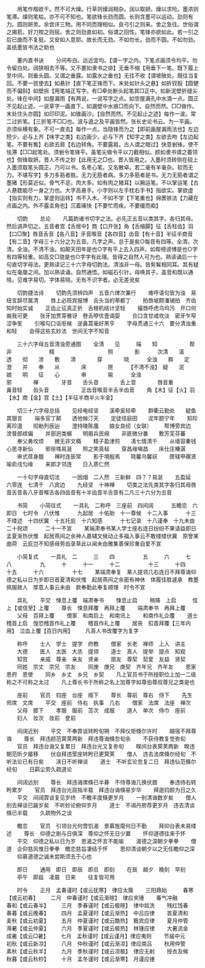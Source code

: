 <!-- { "loadSidebar": true } -->
　　用笔作楷欲干。然不可大燥。行草则燥润相杂。润以取妍。燥以求险。墨浓则笔滞。燥则笔枯。亦不可不知也。笔欲锋长劲而圆。长则含墨可以运动。劲则有力。圆则妍羙。余尝评三物。用不同而理相似。良弓引之则来。舍之急往。世俗谓之揭箭。好刀按之则屈。舍之则劲直如初。俗谓之回性。笔锋亦欲如此。若一引之后已曲而不复挺。又安如人意耶。故长而无劲。不如勿长。劲而不圆。不如勿劲。盖纸墨皆书法之助也

　　董内直书诀
　　分间布白。远近宜均。【谓一字之内。下笔点画须令均平。勿令留白处。阔狭相去不等。又不要如隶书之排】无垂不缩【用垂下一笔。既下履上至中间。则垂头圆。又谓之垂露。如露水之垂也】无往不收【谓坡陂处。既往当复回。不要一拔使去】如悬针【直下笔正锋而下。末处如针头之悬】如折钗股【圆健而不偏斜】如壁拆【用笔端正写字。有□牵处断头起笔其□正中。如新泥壁折缝尖处。锋在中间】如屋漏雨【有两说。一说写字之点。如空屋漏孔中水滴一点。圆正不见起止迹。一说草字一画直下。如漏壁中水痕□而向下。自然而然。□□做作。末处住头亦圆】如印印泥。如锥画沙。【自然而然。不见起止之迹】每作一波。常二过折笔。【三折笔不□□也。波与遶之及平画皆然。张长史论书云。为一平画。亦须纵横有象。不可一直去】每作一点。当隐锋而为之【即前画屋漏雨法也】左边短少。必与上齐【味字之类】右边画少。必与下齐【知字之类】左欲去吻【左边起笔。不要有觜】右欲去肩【右边转角。不要露肩。古人谓之暗过】快意剉锋。使不怯滞【□□起笔处。须剉令笔锋平。虽笔尖做令平以刀截相似。颜如隶书谓之蚕领也】侧锋取妍。晋人不传之妙【此用无之□也。晋人皆用之。入墨时须转侧在砚上入墨须取笔头圆正。乃可以书。名枣心笔。又名散卓。若二毫有羊毫杂。软而无力。不堪写字】多力多筋者胜。无力无筋者病。多力多筋者是书。无力无筋者谓之墨猪【形莫近似。骨气不足。肉大多。如有肉之猪耳】以腕运笔。不以掌运笔【古人悬聦能尽一身之力也。大字高悬手。小字则以左手枕右手书】指欲实。掌欲虚【指实则有力。掌虚则运转】书不入木。不如不学【下笔重也】绵褁铁法【力藏在点画之内。外不露圭角也】沉着痛快【不要忙而疾。不要缓而痴】

　　切韵
　　总论
　　凡篇韵诸书切字之法。必先正五音以类其字。各归其母。然后调声切之。五音者宫【舌居中】商【口开张】角【舌缩脚】征【舌柱齿】羽【口□聚】唇音舌音【各八音】牙音喉音【各四音】齿音【有十音】半征半商音【有二音】字母三十六分之为五音。凡字之声。总于是矣○每音有四等。全清。次清。全浊。不清不浊。如颠天田年是也○字有平上去入四声。如帮榜谤博是也○字有四等轻重。如高交□骁是也○字字有此理。皆得之自然人可为也。熟读诵后一十句直切字母法。更熟读记三十六字母切韵法。清浊非一母。皆髣髴相同耳。其有疑似在毫厘之间。加以熟读诵。自然通悟。如磁石引针。母唤其子。盖音和既以通晓。见难字易切。字体易晓。无有不识字者。必无差讹矣

　　切韵捷法诗
　　切韵先须辨四声　五音六律次兼行
　　难呼语句皆为浊　易纽言辞尽属清
　　唇上必班宾报博　舌头当的蒂都丁
　　拍唇坡颇潘铺拍　齐齿知时始实诚
　　正齿止征真正折　舌根机结计坚轻
　　撮唇呼虎乌坞污　开口何峩我可更
　　张牙加贾芽雅讶　卷舌咿优壹谒婴
　　合口含甘咸坎淡　密牙乍窄涩争笙
　　引喉勾口讴呕候　逆鼻蒿毫好黑亨
　　字母贯通三十六　要分清浊重和轻
　　会得这些玄妙法　世间无字不知音

　　三十六字母五音清浊旁通图
　　全清　　见　　　端　　知　　　　　　帮　　　　　　非　　　　　　　精　　　　　　　　　　照　　　　影　
　　次清　　溪　　透　　彻　　滂　　敷　　清　　　　穿　　　　晓　
　　全浊　　群　　定　　澄　　并　　奉　　从　　　　床　　　　匣　
　　【不清不浊】　疑　　泥　　娘　　明　　征　　心　　　　审　　　　喻　
　　全浊　　　　　　　　　　　　　　　　　　　邪　　　　禅　　
　　牙音　　舌头音　　　　舌上音　　　　唇音重　　　　鼻音轻　　齿头音　　　　　　正齿音喉音半舌半齿音
　　角【木】征【火】羽【水】商【金】宫【土】【半征半商半火半金】

　　切三十六字母总括
　　见经电经坚　　溪牵奚轻牵
　　群衢云勤处　　疑鱼其银言
　　端多官丁颠　　透他候汀天
　　定徒径庭田　　泥年题宁年
　　知珍离珍邅　　彻勑列辰辿
　　澄持陵陈廛　　娘女良纫（女联）
　　帮博旁宾边　　滂普郎缤偏
　　并部迥类蠙　　明眉兵民绵
　　非匪微分番　　敷芳芜芬蕃
　　奉父勇坟烦　　微无非文樠
　　精子盈津煎　　凊七情清千
　　从墙容秦钱　　心思寻新仙
　　邪徐嗴易涎　　照之笑真毡
　　穿昌缘嗔昌　　床仕庄榛潺
　　审式荏身膻　　禅时连辰常
　　影于境殷焉　　晓馨鸟馨祆
　　匣辖甲礥贤　　喻俞戍匀缘
　　来郎才邻连　　日入质仁然

　　一十句字母直切法
　　一因烟　二人然　三新鲜　四？？易涎
　　五盈延　六零连　七清千　八宾边
　　九经坚　十神禅
　　切类之法先类其字各归其母唇音舌音各八牙音喉舌各四齿音有十半齿音半舌音有二凡三十六分为五音

　　书简
　　小简往式
　　一具礼　二称呼　三座前　四间阔　
　　五瞻恋　六即日　七时令　八伏惟　
　　九起居　十佑助　十一尊候　十二入事　
　　十三不缕述　十四伏冀　十五托庇　十六知感　
　　十七记录　十八谨奉　十九未由　二十祝颂　
　　二十一不宣
　　某端肃奉书某人学士座右连日纷纷不果请益即日孟夏渐热伏惟　起居燕间之余神人嘉辅文候动止多福入事云不敢缕缕伏冀　原詧某曲荷　云庇岂不知感毋劳齿录草此以闻未由雅集善保珍重自爱不宣

　　小简复式
　　一具礼　二　　　三　　四　　　
　　五　　　六　　　七　　　八　　　
　　九　　　十　　　十一　　　十二　　　
　　十三　　　十四　　　十五　　　十六　　　
　　十七
　　某端肃奉复　某人提领几右连日不拜尊诲仰德之私以日为岁即日首夏清和伏惟　起居燕间之余密有神休　体履佳胜遽承　教墨佩服故人　厚意人事云未由　款奉勤此奉复顺理　时令不宣

　　具礼
　　平交　悚息上覆　端肃奉书
　　悚息止启
　　稍降　上启　　　信上【或信至】上覆
　　尊长　悚息拜覆　再拜上覆
　　端肃奉书　再拜上覆
　　父母　百拜上覆
　　僧家　和南启上　和南讯上
　　和南作礼企覆
　　道士　稽首上启　惶恐稽首作礼上覆
　　稽首作礼上覆
　　居丧　扣首拜覆【三年内用】　泣血上覆【百日内用】
　　凡荅人书改覆字为复字

　　称呼
　　士人　学士　提学　府教
　　僧家　长老　禅师　上人　讲主
　　大德
　　医人　太医　大丞　提领
　　道士　真人　提举　提点　知观
　　知宫
　　亲戚　尊亲　亲友　贤亲
　　朋友　尊契　契爱　友益　贤契
　　同姓　宗丈　宗兄　宗友
　　同庚　庚兄　庚契　齐年兄　齐年友
　　恩家　恩府　恩使
　　同乡　乡丈　乡兄　乡契
　　凡上官员书于所授职位上加一二级称之不可称之太过
　　凡上尊长书于所称之名上加尊字如尊伯尊叔尊兄之类是也

　　座前
　　官员　钧座　台座　阁下
　　尊长　尊前　尊右　侍下
　　先生　师席　文席
　　平交　座前　侍右　执事　几右
　　僧家　法席　法座　禅次
　　父母　膝下
　　孝服　服前　苫次　成服
　　道人　单次　侍巾　座前
　　妇人　妆次　妆前　奁前

　　间阔近别
　　平交　不奉霏谈转盻旬朔　不拜仪矩倏尔许时
　　越宿不拜尊诲
　　尊长　拜违颜范蓂荚两新　拜违尊诲倏忽旬余
　　不获侍教复觉弥旬
　　官员　拜违台诲又复累日　拜违台光又复弥旬
　　暌间台表蓂荚两新　暌违朝范昕夕屡移
　　伏自拜违莹座转盻已更蓂荚
　　僧人　违去法席倏尔经旬　不听法论已有日矣
　　浃日不听禅谈
　　道士　不听玄论忽复二日　拜违仙范倏尔经旬
　　日羁尘劳久疏道论

　　间阔远别
　　尊长　拜违诲席倏已半朞　不侍尊诲几换伏腊
　　奉违侍右转盻累岁
　　官员　拜违台光屈指半载　拜违台诲倏易岁华
　　拜逖钧颜为日之久
　　平交　间阔霏谈复见岁终　不瞻丰度倏更岁月
　　一别清诲数岁矣
　　僧人　别去禅谈已踰岁矣　不听妙论俯仰岁月
　　道士　不谒丹房荐更岁月　违去清谈倏已半载
　　久疏物外之谈

　　瞻恋
　　官员　引领台光何啻饥渴　景慕旌麾何日不勤
　　拜仰台表未易缕述
　　尊长　仰德之剧与日俱深　尊仰之怀无日少置
　　怀仰道德往来于怀
　　平交　仰德之私以日为岁　思渴之怀言不能喻
　　渴德之深朝夕拳拳
　　僧道　企仰慈风惟日拳拳　瞻恋慈旨凄结于怀
　　思仰清谈朝夕以之无任瞻仰之深
　　仰慕道德之诚未尝斯须去于心也

　　即日
　　通用　即日　即辰　即旦　即刻
　　在辰　越夕　晚刻　早刻
　　亭午　即兹　凌晨　日来
　　往复皆可用

　　时令
　　正月　孟春谨时【或云犹寒】　律应太簇
　　三阳鼎始　　　春寒【或云初春】
　　二月　仲春谨时【或云渐暄】　律应夹锺
　　春气冲融　　　春和【或云春半】
　　三月　季春谨时【或云极暄】　律中姑洗
　　残红饯春　　　春暮【或云晚春】
　　四月　孟夏谨时【或云渐热】　中吕应律
　　首夏清和　　　麦秋【或云初夏】
　　五月　仲夏谨时【或云酷热】　蕤宾应律
　　夏月仲管　　　溽暑【或云仲夏】
　　六月　季夏谨时【或云极热】　林锺应律
　　大暑流金　　　成暑【或云□暑】
　　七月　孟秋谨时【或云谨月】律应夷则
　　节届中元　　　初秋【或云新凉】
　　八月　仲秋谨时【或云渐凉】律应南吕
　　秋用仲管　　　素秋【或云秋半】
　　九月　季秋谨时【或云凉极】　律应无射
　　授衣及候　　　秋暮【或云秋杪】
　　十月　孟冬谨时【或云渐寒】　月谨应锺
